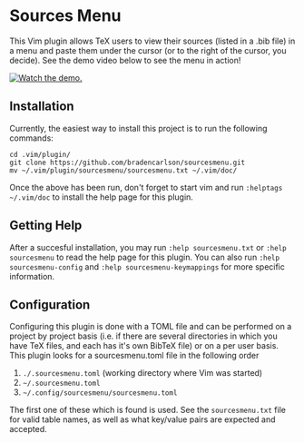 # Sources Menu

This Vim plugin allows TeX users to view their sources (listed in a .bib file)
in a menu and paste them under the cursor (or to the right of the cursor, you
decide). See the demo video below to see the menu in action!

[![Watch the
demo.](https://img.youtube.com/vi/dZwgT1yUgkA/0.jpg)](https://youtube.com/watch?v=dZwgT1yUgkA)

## Installation

Currently, the easiest way to install this project is to run the following
commands: 
```
cd .vim/plugin/
git clone https://github.com/bradencarlson/sourcesmenu.git
mv ~/.vim/plugin/sourcesmenu/sourcesmenu.txt ~/.vim/doc/
```
Once the above has been run, don't forget to start vim and run 
`:helptags ~/.vim/doc` to install the help page for this plugin. 

## Getting Help

After a succesful installation, you may run `:help sourcesmenu.txt` or `:help
sourcesmenu` to read the help page for this plugin. You can also run 
`:help sourcesmenu-config` and `:help sourcesmenu-keymappings` for more specific
information. 

## Configuration

Configuring this plugin is done with a TOML file and can be performed on a project 
by project basis (i.e. if
there are several directories in which you have TeX files, and each has it's own
BibTeX file) or on a per user basis. This plugin looks for a sourcesmenu.toml
file in the following order
1. `./.sourcesmenu.toml` (working directory where Vim was started)
2. `~/.sourcesmenu.toml`
3. `~/.config/sourcesmenu/sourcesmenu.toml`

The first one of these which is found is used. See the `sourcesmenu.txt` file
for valid table names, as well as what key/value pairs are expected and
accepted. 
